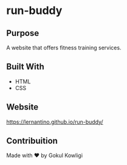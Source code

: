 # run-buddy

## Purpose
A website that offers fitness training services.

## Built With
* HTML
* CSS

## Website
https://lernantino.github.io/run-buddy/

## Contribuition
Made with ❤️ by Gokul Kowligi
